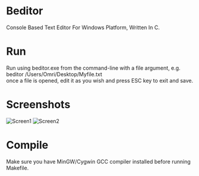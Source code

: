 # Beditor
Console Based Text Editor For Windows Platform, Written In C.

# Run
Run using beditor.exe from the command-line with a file argument, e.g. beditor /Users/Omri/Desktop/Myfile.txt<br>
once a file is opened, edit it as you wish and press ESC key to exit and save.<br>

# Screenshots
![Screen1](https://i.imgur.com/NVJAaSK.png)
![Screen2](https://i.imgur.com/OxnFpmF.png)


# Compile
Make sure you have MinGW/Cygwin GCC compiler installed before running Makefile.<br><br>


